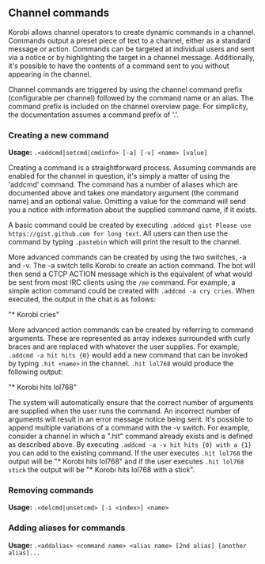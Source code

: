 ## Channel commands

Korobi allows channel operators to create dynamic commands in a channel. Commands output a preset piece of text to a
channel, either as a standard message or action. Commands can be targeted at individual users and sent via a notice
or by highlighting the target in a channel message. Additionally, it's possible to have the contents of a command sent
to you without appearing in the channel.

Channel commands are triggered by using the channel command prefix (configurable per channel) followed by the command
name or an alias. The command prefix is included on the channel overview page. For simplicity, the documentation
assumes a command prefix of '.'.

### Creating a new command

**Usage:** `.<addcmd|setcmd|cmdinfo> [-a] [-v] <name> [value]`

Creating a command is a straightforward process. Assuming commands are enabled for the channel in question, it's simply
a matter of using the 'addcmd' command. The command has a number of aliases which are documented above and takes one
mandatory argument (the command name) and an optional value. Omitting a value for the command will send you a notice
with information about the supplied command name, if it exists.

A basic command could be created by executing `.addcmd gist Please use https://gist.github.com for long text`. All users
can then use the command by typing `.pastebin` which will print the result to the channel.

More advanced commands can be created by using the two switches, -a and -v. The -a switch tells Korobi to create an
action command. The bot will then send a CTCP ACTION message which is the equivalent of what would be sent from most
IRC clients using the `/me` command. For example, a simple action command could be created with `.addcmd -a cry cries`.
When executed, the output in the chat is as follows:

"\* Korobi cries"

More advanced action commands can be created by referring to command arguments. These are represented as array indexes
surrounded with curly braces and are replaced with whatever the user supplies. For example, `.addcmd -a hit hits {0}`
would add a new command that can be invoked by typing `.hit <name>` in the channel. `.hit lol768` would produce the
following output:

"\* Korobi hits lol768"

The system will automatically ensure that the correct number of arguments are supplied when the user runs the command.
An incorrect number of arguments will result in an error message notice being sent. It's possible to append multiple
variations of a command with the -v switch. For example, consider a channel in which a ".hit" command already exists
and is defined as described above. By executing `.addcmd -a -v hit hits {0} with a {1}` you can add to the existing command.
If the user executes `.hit lol768` the output will be "\* Korobi hits lol768" and if the user executes `.hit lol768 stick`
the output will be "\* Korobi hits lol768 with a stick".

### Removing commands

**Usage:** `.<delcmd|unsetcmd> [-i <index>] <name>`

### Adding aliases for commands

**Usage:** `.<addalias> <command name> <alias name> [2nd alias] [another alias]...`
